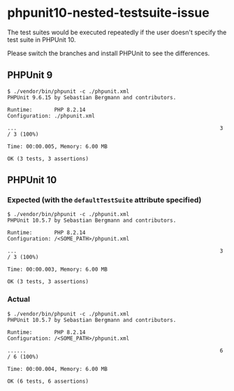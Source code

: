 # phpunit10-nested-testsuite-issue

The test suites would be executed repeatedly if the user doesn't specify the test suite in PHPUnit 10.

Please switch the branches and install PHPUnit to see the differences.

## PHPUnit 9

```text
$ ./vendor/bin/phpunit -c ./phpunit.xml 
PHPUnit 9.6.15 by Sebastian Bergmann and contributors.

Runtime:       PHP 8.2.14
Configuration: ./phpunit.xml

...                                                                 3 / 3 (100%)

Time: 00:00.005, Memory: 6.00 MB

OK (3 tests, 3 assertions)
```

## PHPUnit 10

### Expected (with the `defaultTestSuite` attribute specified)

```text
$ ./vendor/bin/phpunit -c ./phpunit.xml 
PHPUnit 10.5.7 by Sebastian Bergmann and contributors.

Runtime:       PHP 8.2.14
Configuration: /<SOME_PATH>/phpunit.xml

...                                                                 3 / 3 (100%)

Time: 00:00.003, Memory: 6.00 MB

OK (3 tests, 3 assertions)
```

### Actual

```text
$ ./vendor/bin/phpunit -c ./phpunit.xml 
PHPUnit 10.5.7 by Sebastian Bergmann and contributors.

Runtime:       PHP 8.2.14
Configuration: /<SOME_PATH>/phpunit.xml

......                                                              6 / 6 (100%)

Time: 00:00.004, Memory: 6.00 MB

OK (6 tests, 6 assertions)
```
